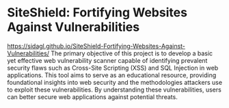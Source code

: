 # SiteShield: Fortifying Websites Against Vulnerabilities
 https://sidagl.github.io/SiteShield-Fortifying-Websites-Against-Vulnerabilities/
The primary objective of this project is to develop a basic yet effective web vulnerability scanner capable of identifying prevalent security flaws such as Cross-Site Scripting (XSS) and SQL Injection in web applications. This tool aims to serve as an educational resource, providing foundational insights into web security and the methodologies attackers use to exploit these vulnerabilities. By understanding these vulnerabilities, users can better secure web applications against potential threats.
